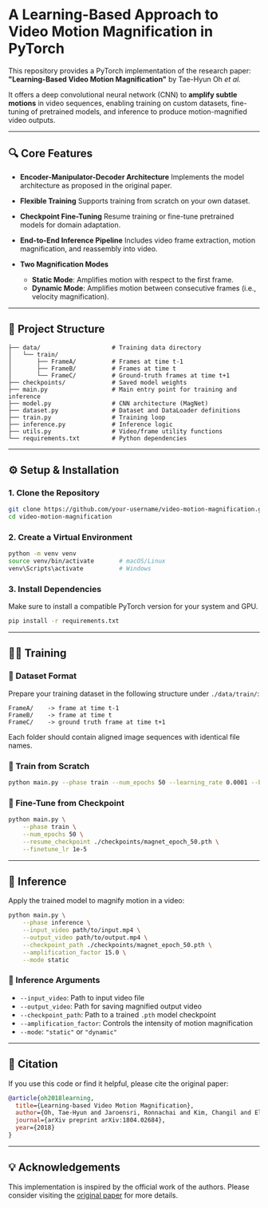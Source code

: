 
# A Learning-Based Approach to Video Motion Magnification in PyTorch

This repository provides a PyTorch implementation of the research paper:
**"Learning-Based Video Motion Magnification"** by Tae-Hyun Oh *et al.*

It offers a deep convolutional neural network (CNN) to **amplify subtle motions** in video sequences, enabling training on custom datasets, fine-tuning of pretrained models, and inference to produce motion-magnified video outputs.

---

## 🔍 Core Features

* **Encoder-Manipulator-Decoder Architecture**
  Implements the model architecture as proposed in the original paper.

* **Flexible Training**
  Supports training from scratch on your own dataset.

* **Checkpoint Fine-Tuning**
  Resume training or fine-tune pretrained models for domain adaptation.

* **End-to-End Inference Pipeline**
  Includes video frame extraction, motion magnification, and reassembly into video.

* **Two Magnification Modes**

  * **Static Mode**: Amplifies motion with respect to the first frame.
  * **Dynamic Mode**: Amplifies motion between consecutive frames (i.e., velocity magnification).

---

## 📁 Project Structure

```
├── data/                    # Training data directory
│   └── train/
│       ├── FrameA/          # Frames at time t-1
│       ├── FrameB/          # Frames at time t
│       └── FrameC/          # Ground-truth frames at time t+1
├── checkpoints/             # Saved model weights
├── main.py                  # Main entry point for training and inference
├── model.py                 # CNN architecture (MagNet)
├── dataset.py               # Dataset and DataLoader definitions
├── train.py                 # Training loop
├── inference.py             # Inference logic
├── utils.py                 # Video/frame utility functions
└── requirements.txt         # Python dependencies
```

---

## ⚙️ Setup & Installation

### 1. Clone the Repository

```bash
git clone https://github.com/your-username/video-motion-magnification.git
cd video-motion-magnification
```

### 2. Create a Virtual Environment

```bash
python -m venv venv
source venv/bin/activate       # macOS/Linux
venv\Scripts\activate          # Windows
```

### 3. Install Dependencies

Make sure to install a compatible PyTorch version for your system and GPU.

```bash
pip install -r requirements.txt
```

---

## 🏋️‍♂️ Training

### 📂 Dataset Format

Prepare your training dataset in the following structure under `./data/train/`:

```
FrameA/    -> frame at time t-1  
FrameB/    -> frame at time t  
FrameC/    -> ground truth frame at time t+1  
```

Each folder should contain aligned image sequences with identical file names.

### 🚀 Train from Scratch

```bash
python main.py --phase train --num_epochs 50 --learning_rate 0.0001 --batch_size 4
```

### 🔄 Fine-Tune from Checkpoint

```bash
python main.py \
    --phase train \
    --num_epochs 50 \
    --resume_checkpoint ./checkpoints/magnet_epoch_50.pth \
    --finetune_lr 1e-5
```

---

## 🎥 Inference

Apply the trained model to magnify motion in a video:

```bash
python main.py \
    --phase inference \
    --input_video path/to/input.mp4 \
    --output_video path/to/output.mp4 \
    --checkpoint_path ./checkpoints/magnet_epoch_50.pth \
    --amplification_factor 15.0 \
    --mode static
```

### 📌 Inference Arguments

* `--input_video`: Path to input video file
* `--output_video`: Path for saving magnified output video
* `--checkpoint_path`: Path to a trained `.pth` model checkpoint
* `--amplification_factor`: Controls the intensity of motion magnification
* `--mode`: `"static"` or `"dynamic"`

---

## 📖 Citation

If you use this code or find it helpful, please cite the original paper:

```bibtex
@article{oh2018learning,
  title={Learning-based Video Motion Magnification},
  author={Oh, Tae-Hyun and Jaroensri, Ronnachai and Kim, Changil and Elgharib, Mohamed and Durand, Fr{\'e}do and Freeman, William T and Matusik, Wojciech},
  journal={arXiv preprint arXiv:1804.02684},
  year={2018}
}
```

---

## 💡 Acknowledgements

This implementation is inspired by the official work of the authors. Please consider visiting the [original paper](https://arxiv.org/abs/1804.02684) for more details.



